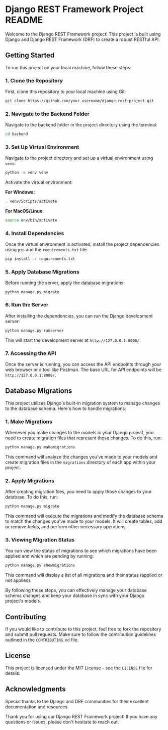 

# Django REST Framework Project README

Welcome to the Django REST Framework project! This project is built using Django and Django REST Framework (DRF) to create a robust RESTful API.

## Getting Started

To run this project on your local machine, follow these steps:

### 1. Clone the Repository

First, clone this repository to your local machine using Git:

```bash
git clone https://github.com/your_username/django-rest-project.git
```

### 2. Navigate to the Backend Folder
Navigate to the backend folder in the project directory using the terminal:

```bash
cd backend
```
### 3. Set Up Virtual Environment

Navigate to the project directory and set up a virtual environment using `venv`:

```bash
python -m venv venv
```


Activate the virtual environment:

**For Windows:**

```bash
. venv/Scripts/activate
```

**For MacOS/Linux:**

```bash
source env/bin/activate
```

### 4. Install Dependencies

Once the virtual environment is activated, install the project dependencies using `pip` and the `requirements.txt` file:

```bash
pip install -r requirements.txt
```

### 5. Apply Database Migrations
Before running the server, apply the database migrations:

```
python manage.py migrate
```
### 6. Run the Server

After installing the dependencies, you can run the Django development server:

```bash
python manage.py runserver
```

This will start the development server at `http://127.0.0.1:8000/`.

### 7. Accessing the API

Once the server is running, you can access the API endpoints through your web browser or a tool like Postman. The base URL for API endpoints will be `http://127.0.0.1:8000/`.

## Database Migrations

This project utilizes Django's built-in migration system to manage changes to the database schema. Here's how to handle migrations:

### 1. Make Migrations

Whenever you make changes to the models in your Django project, you need to create migration files that represent those changes. To do this, run:

```bash
python manage.py makemigrations
```

This command will analyze the changes you've made to your models and create migration files in the `migrations` directory of each app within your project.

### 2. Apply Migrations

After creating migration files, you need to apply those changes to your database. To do this, run:

```bash
python manage.py migrate
```

This command will execute the migrations and modify the database schema to match the changes you've made to your models. It will create tables, add or remove fields, and perform other necessary operations.

### 3. Viewing Migration Status

You can view the status of migrations to see which migrations have been applied and which are pending by running:

```bash
python manage.py showmigrations
```

This command will display a list of all migrations and their status (applied or not applied).

By following these steps, you can effectively manage your database schema changes and keep your database in sync with your Django project's models.

## Contributing

If you would like to contribute to this project, feel free to fork the repository and submit pull requests. Make sure to follow the contribution guidelines outlined in the `CONTRIBUTING.md` file.

## License

This project is licensed under the MIT License - see the `LICENSE` file for details.

## Acknowledgments

Special thanks to the Django and DRF communities for their excellent documentation and resources.

Thank you for using our Django REST Framework project! If you have any questions or issues, please don't hesitate to reach out.

<!-- TODO: add admin login ..... -->
<!-- TODO: specify cd to backend  ..... -->
<!-- # Django Project Setup Guide

This comprehensive guide provides detailed steps for setting up a Django project, covering virtual environment creation, Django installation, Django Rest Framework integration, and management of project dependencies.

## Setting up Virtual Environment

1. **Create and Activate a Virtual Environment:**
    ```bash
    python -m venv [name]
    . [name]/Scripts/activate
    ```

   This ensures a clean and isolated environment for your Django project.

## Installing Django

2. **Install Django:**
    ```bash
    python -m pip install Django
    ```

3. **Create a New Django Project:**
    ```bash
    django-admin startproject [name] .
    ```

   This initializes a new Django project with the specified name.

## Installing Django Rest Framework

4. **Install Django Rest Framework:**
    ```bash
    pip install djangorestframework
    ```

5. **Configure Django Rest Framework:**
    Add 'rest_framework' to your `INSTALLED_APPS` setting in the `settings.py` file of your project:
    ```python
    INSTALLED_APPS = [
        # ...
        'rest_framework',
    ]
    ```

   This integrates the powerful Django Rest Framework into your project.

## Running the Django Development Server

6. **Start the Django Development Server:**
    ```bash
    python manage.py runserver
    ```

   Access your Django application at [http://127.0.0.1:8000/](http://127.0.0.1:8000/) in your web browser.

## Managing Dependencies with pip freeze

### Creating requirements.txt

7. **Output Installed Packages to `requirements.txt`:**
    ```bash
    python -m pip freeze > requirements.txt
    ```

   This creates a snapshot of your project's dependencies for easy replication.

### Installing Dependencies from requirements.txt

8. **Install Dependencies from `requirements.txt`:**
    ```bash
    python -m pip install -r requirements.txt
    ```

   This ensures consistency across development environments.

## After Cloning the Repository

9. **Create and Activate a Virtual Environment (if not already created):**
    ```bash
    python -m venv [name]
    . [name]/Scripts/activate
    ```

10. **Install Project Dependencies:**
    ```bash
    python -m pip install -r requirements.txt
    ```

   This is essential after cloning the repository to set up the environment with the required packages.

By following these detailed instructions, you'll have a well-structured Django project with virtual environment isolation, Django installation, Django Rest Framework integration, and proper dependency management. -->